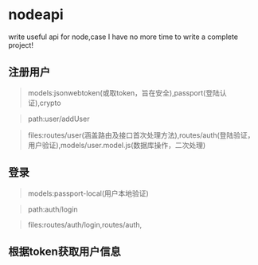 # nodeapi
write useful api for node,case I have no more time to write a complete project!

## 注册用户
>models:jsonwebtoken(或取token，旨在安全),passport(登陆认证),crypto

>path:user/addUser

>files:routes/user(涵盖路由及接口首次处理方法),routes/auth(登陆验证，用户验证),models/user.model.js(数据库操作，二次处理)

## 登录
>models:passport-local(用户本地验证)

>path:auth/login

>files:routes/auth/login,routes/auth,
## 根据token获取用户信息
